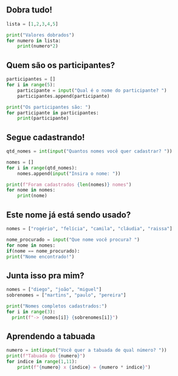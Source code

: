 ## Dobra tudo!

```python
lista = [1,2,3,4,5]

print("Valores dobrados")
for numero in lista:
    print(numero*2)
```

## Quem são os participantes?

```python
participantes = []
for i in range(5):
	participante = input("Qual é o nome do participante? ")
	participantes.append(participante)

print("Os participantes são: ")
for participante in participantes:
	print(participante)
```

## Segue cadastrando!

```python
qtd_nomes = int(input("Quantos nomes você quer cadastrar? "))

nomes = []
for i in range(qtd_nomes):
    nomes.append(input("Insira o nome: "))

print(f"Foram cadastrados {len(nomes)} nomes")
for nome in nomes:
    print(nome)
```

## Este nome já está sendo usado?

```python
nomes = ["rogério", "felícia", "camila", "cláudia", "raissa"]

nome_procurado = input("Que nome você procura? ")
for nome in nomes:
if(nome == nome_procurado):
print("Nome encontrado!")
```

## Junta isso pra mim?

```python
nomes = ["diego", "joão", "miguel"]
sobrenomes = ["martins", "paulo", "pereira"]

print("Nomes completos cadastrados:")
for i in range(3):
  print(f"-> {nomes[i]} {sobrenomes[i]}")
```

## Aprendendo a tabuada

```python
numero = int(input("Você quer a tabuada de qual número? "))
print(f"Tabuada do {numero}")
for indice in range(1,11):
    print(f"{numero} x {indice} = {numero * indice}")
```
